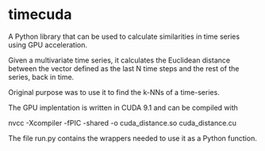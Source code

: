 # timecuda
A Python library that can be used to calculate similarities in time series using GPU acceleration.

Given a multivariate time series, it calculates the Euclidean distance between the vector defined as the last N time steps and the rest of the series, back in time.

Original purpose was to use it to find the k-NNs of a time-series.

The GPU implentation is written in CUDA 9.1 and can be compiled with

nvcc -Xcompiler -fPIC -shared -o cuda_distance.so cuda_distance.cu

The file run.py contains the wrappers needed to use it as a Python function.
